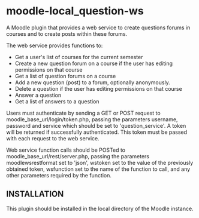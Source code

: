 moodle-local_question-ws
==================

A Moodle plugin that provides a web service to create questions forums in courses and to create posts within these forums.

The web service provides functions to:
  - Get a user's list of courses for the current semester
  - Create a new question forum on a course if the user has editing permissions on that course
  - Get a list of question forums on a course
  - Add a new question (post) to a forum, optionally anonymously.
  - Delete a question if the user has editing permissions on that course
  - Answer a question
  - Get a list of answers to a question

Users must authenticate by sending a GET or POST request to moodle_base_url/login/token.php, passing the parameters username, password and service which should be set to 'question_service'. A token will be returned if successfully authenticated. This token must be passed with each request to the web service.

Web service function calls should be POSTed to moodle_base_url/rest/server.php, passing the parameters moodlewsrestformat set to 'json', wstoken set to the value of the previously obtained token, wsfunction set to the name of the function to call, and any other parameters required by the function.

<h2>INSTALLATION</h2>
This plugin should be installed in the local directory of the Moodle instance.
